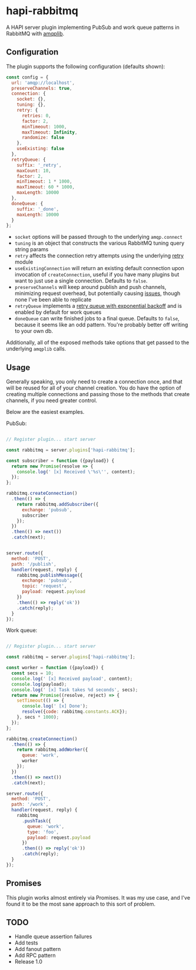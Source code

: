# hapi-rabbitmq

A HAPI server plugin implementing PubSub and work queue patterns in RabbitMQ with [amqplib](http://squaremo.github.io/amqp.node/).

## Configuration

The plugin supports the following configuration (defaults shown):

```js
const config = {
  url: 'amqp://localhost',
  preserveChannels: true,
  connection: {
    socket: {},
    tuning: {},
    retry: {
      retries: 0,
      factor: 2,
      minTimeout: 1000,
      maxTimeout: Infinity,
      randomize: false
    },
    useExisting: false
  },
  retryQueue: {
    suffix: '_retry',
    maxCount: 10,
    factor: 2,
    minTimeout: 1 * 1000,
    maxTimeout: 60 * 1000,
    maxLength: 10000
  },
  doneQueue: {
    suffix: '_done',
    maxLength: 10000
  }
};
```

* `socket` options will be passed through to the underlying `amqp.connect`
* `tuning` is an object that constructs the various RabbitMQ tuning query string params
* `retry` affects the connection retry attempts using the underlying [retry](https://github.com/tim-kos/node-retry) module
* `useExistingConnection` will return an existing default connection upon invocation of `createConnection`, useful if you have many plugins but want to just use a single connection. Defaults to `false`.
* `preserveChannels` will keep around publish and push channels, minimizing request overhead, but potentially causing [issues](https://github.com/squaremo/amqp.node/issues/144), though none I've been able to replicate
* `retryQueue` implements a [retry queue with exponential backoff](https://felipeelias.github.io/rabbitmq/2016/02/22/rabbitmq-exponential-backoff.html) and is enabled by default for work queues
* `doneQueue` can write finished jobs to a final queue. Defaults to `false`, because it seems like an odd pattern. You're probably better off writing to your own db.

Additionally, all of the exposed methods take options that get passed to the underlying `amqplib` calls.

## Usage

Generally speaking, you only need to create a connection once, and that will be reused for all of your channel creation. You do have the option of creating multiple connections and passing those to the methods that create channels, if you need greater control.

Below are the easiest examples.

PubSub:

```js

// Register plugin... start server

const rabbitmq = server.plugins['hapi-rabbitmq'];

const subscriber = function ({payload}) {
  return new Promise(resolve => {
    console.log(' [x] Received \'%s\'', content);
  });
};

rabbitmq.createConnection()
  .then(() => {
    return rabbitmq.addSubscriber({
      exchange: 'pubsub',
      subscriber
    });
  })
  .then(() => next())
  .catch(next);


server.route({
  method: 'POST',
  path: '/publish',
  handler(request, reply) {
    rabbitmq.publishMessage({
      exchange: 'pubsub',
      topic: 'request',
      payload: request.payload
    })
    .then(() => reply('ok'))
    .catch(reply);
  }
});
```

Work queue:

```js

// Register plugin... start server

const rabbitmq = server.plugins['hapi-rabbitmq'];

const worker = function ({payload}) {
  const secs = 10;
  console.log(' [x] Received payload', content);
  console.log(payload);
  console.log(' [x] Task takes %d seconds', secs);
  return new Promise((resolve, reject) => {
    setTimeout(() => {
      console.log(' [x] Done');
      resolve({code: rabbitmq.constants.ACK});
    }, secs * 1000);
  });
};

rabbitmq.createConnection()
  .then(() => {
    return rabbitmq.addWorker({
      queue: 'work',
      worker
    });
  })
  .then(() => next())
  .catch(next);

server.route({
  method: 'POST',
  path: '/work',
  handler(request, reply) {
    rabbitmq
      .pushTask({
        queue: 'work',
        type: 'foo',
        payload: request.payload
      })
      .then(() => reply('ok'))
      .catch(reply);
  }
});
```

## Promises

This plugin works almost entirely via Promises. It was my use case, and I've found it to be the most sane approach to this sort of problem.

## TODO

* Handle queue assertion failures
* Add tests
* Add fanout pattern
* Add RPC pattern
* Release 1.0
